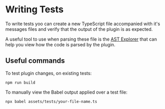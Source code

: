 # Writing Tests

To write tests yoo can create a new TypeScript file accompanied with it's messages files and verify that the output of the plugin is as expected.

A useful tool to use when parsing these file is the [AST Explorer](https://astexplorer.net/) that can help you view how the code is parsed by the plugin.


## Useful commands

To test plugin changes, on existing tests:

```console
npm run build
```

To manually view the Babel output applied over a test file:

```console
npx babel assets/tests/your-file-name.ts
```
